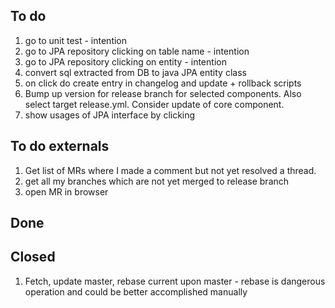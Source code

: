 
## To do
1. go to unit test - intention
1. go to JPA repository clicking on table name - intention
1. go to JPA repository clicking on entity - intention
1. convert sql extracted from DB to java JPA entity class
1. on click do create entry in changelog and update + rollback scripts
1. Bump up version for release branch for selected components. Also select target release.yml. Consider update of core component.
1. show usages of JPA interface by clicking

## To do externals
1. Get list of MRs where I made a comment but not yet resolved a thread.
1. get all my branches which are not yet merged to release branch
1. open MR in browser


## Done


## Closed
1. Fetch, update master, rebase current upon master - rebase is dangerous operation and could be better accomplished manually